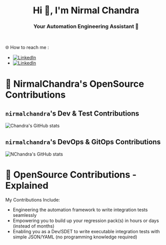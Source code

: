 <h1 align="center">Hi 👋, I'm Nirmal Chandra</h1>
<h3 align="center">Your Automation Engineering Assistant 💫</h3>

</br>

🌐 How to reach me : 
- [![LinkedIn](https://img.shields.io/badge/Book%20a%20Free%20Meeting(15min)-8A2BE2)](https://calendar.app.google/V99mEP5YBxbQ5xig7)
- [![LinkedIn](https://img.shields.io/badge/LinkedIn-%230077B5.svg?logo=linkedin&logoColor=white)](https://linkedin.com/in/ncnayak)


# 🔆 NirmalChandra's OpenSource Contributions
## `nirmalchandra`'s Dev & Test Contributions
![Chandra's GitHub stats](https://github-readme-stats.vercel.app/api?include_all_commits=true&username=nirmalchandra&show_icons=true&hide_rank=true&hide=stars&hide_title=true)

## `nirmalchandra`'s DevOps & GitOps Contributions
![NChandra's GitHub stats](https://github-readme-stats.vercel.app/api?include_all_commits=true&username=authorjapps&show_icons=true&hide_rank=false&hide_title=true)

# 🔆 OpenSource Contributions - Explained
My Contributions Include:
- Engineering the automation framework to write integration tests seamlessly
- Empowering you to build up your regression pack(s) in hours or days (instead of months) 
- Enabling you as a Dev/SDET to write executable integration tests with simple JSON/YAML (no programming knowledge required)


